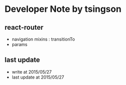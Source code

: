 Developer Note by tsingson
=========================


## react-router

* navigation mixins : transitionTo
* params


## last update

* write at 2015/05/27
* last update at 2015/05/27
